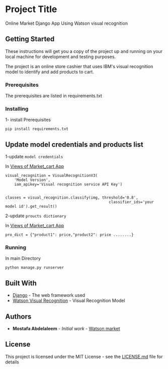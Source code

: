 # Project Title

Online Market Django App Using Watson visual recognition

## Getting Started

These instructions will get you a copy of the project up and running on your local machine for development and testing purposes.

The project is an online store cashier that uses IBM's visual recognition model to identify and add products to cart.

### Prerequisites

The prerequisites are listed in requirements.txt


### Installing

1- install Prerequisites


```
pip install requirements.txt
```


## Update model credentials and products list

1-update `model credentials`

   In [Views of Market_cart App](market_cart/views.py)
    
```
visual_recognition = VisualRecognitionV3(
    'Model Version',
    iam_apikey='Visual recognition service API Key')
    
    
classes = visual_recognition.classify(img, threshold='0.8',
                                              classifier_ids='your model id').get_result()
```
2-update `proucts dictionary`

   In [Views of Market_cart App](market_cart/views.py)
    
```
pro_dict = {"product1": price,"product2": price ........}

```

### Running 

In main Directory

```
python manage.py runserver
```


## Built With

* [Django](https://docs.djangoproject.com/en/3.0/) - The web framework used
* [Watson Visual Recognition](https://cloud.ibm.com/catalog/services/visual-recognition) - Visual Recognition Model


## Authors

* **Mostafa Abdelaleem** - *Initial work* - [Watson market](https://github.com/mostafa3m/WatsonMarket)

## License

This project is licensed under the MIT License - see the [LICENSE.md](LICENSE.md) file for details
